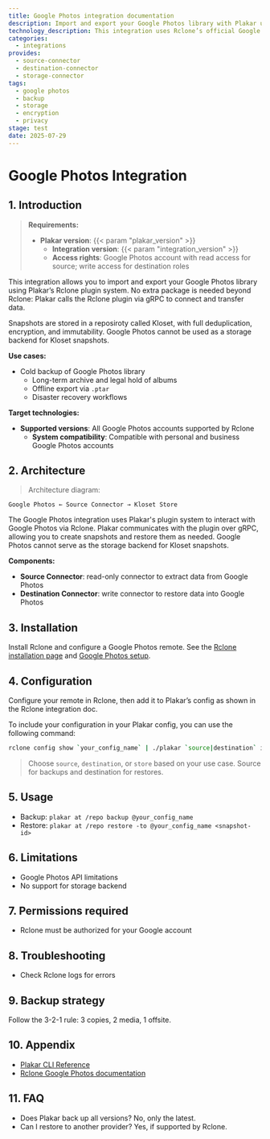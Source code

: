 ```yaml
---
title: Google Photos integration documentation
description: Import and export your Google Photos library with Plakar using Rclone. Encrypted, deduplicated, and portable backups.
technology_description: This integration uses Rclone’s official Google Photos remote to connect Plakar to your Google Photos account.
categories:
  - integrations
provides:
  - source-connector
  - destination-connector
  - storage-connector
tags:
  - google photos
  - backup
  - storage
  - encryption
  - privacy
stage: test
date: 2025-07-29
---
```


# Google Photos Integration

## 1. Introduction

> **Requirements:**
> - **Plakar version**: {{< param "plakar_version" >}}
>   - **Integration version**: {{< param "integration_version" >}}
>   - **Access rights**: Google Photos account with read access for source; write access for destination roles

This integration allows you to import and export your Google Photos library using Plakar’s Rclone plugin system. No extra package is needed beyond Rclone: Plakar calls the Rclone plugin via gRPC to connect and transfer data.

Snapshots are stored in a reposiroty called Kloset, with full deduplication, encryption, and immutability. Google Photos cannot be used as a storage backend for Kloset snapshots.

**Use cases:**
- Cold backup of Google Photos library
  - Long-term archive and legal hold of albums
  - Offline export via `.ptar`
  - Disaster recovery workflows

**Target technologies:**
- **Supported versions**: All Google Photos accounts supported by Rclone
  - **System compatibility**: Compatible with personal and business Google Photos accounts

## 2. Architecture

> Architecture diagram:
```plaintext
Google Photos ← Source Connector → Kloset Store
```

The Google Photos integration uses Plakar's plugin system to interact with Google Photos via Rclone. Plakar communicates with the plugin over gRPC, allowing you to create snapshots and restore them as needed.
Google Photos cannot serve as the storage backend for Kloset snapshots.

**Components:**
- **Source Connector**: read-only connector to extract data from Google Photos
- **Destination Connector**: write connector to restore data into Google Photos

## 3. Installation

Install Rclone and configure a Google Photos remote. See the [Rclone installation page](https://rclone.org/install/) and [Google Photos setup](https://rclone.org/googlephotos/).

## 4. Configuration

Configure your remote in Rclone, then add it to Plakar’s config as shown in the Rclone integration doc.

To include your configuration in your Plakar config, you can use the following command:


```bash
rclone config show `your_config_name` | ./plakar `source|destination` import
```

> Choose `source`, `destination`, or `store` based on your use case.
> Source for backups and destination for restores.


## 5. Usage

- Backup: `plakar at /repo backup @your_config_name`
- Restore: `plakar at /repo restore -to @your_config_name <snapshot-id>`

## 6. Limitations

- Google Photos API limitations
- No support for storage backend

## 7. Permissions required

- Rclone must be authorized for your Google account

## 8. Troubleshooting

- Check Rclone logs for errors

## 9. Backup strategy

Follow the 3-2-1 rule: 3 copies, 2 media, 1 offsite.

## 10. Appendix

- [Plakar CLI Reference](/docs/main)
- [Rclone Google Photos documentation](https://rclone.org/googlephotos/)

## 11. FAQ

- Does Plakar back up all versions? No, only the latest.
- Can I restore to another provider? Yes, if supported by Rclone.

